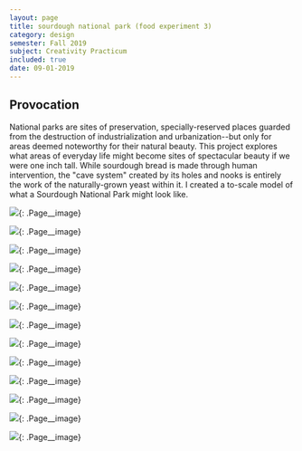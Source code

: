 ```yaml
---
layout: page
title: sourdough national park (food experiment 3) 
category: design
semester: Fall 2019
subject: Creativity Practicum
included: true
date: 09-01-2019
---
```


## Provocation

National parks are sites of preservation, specially-reserved places guarded from the destruction of industrialization and urbanization--but only for areas deemed noteworthy for their natural beauty. This project explores what areas of everyday life might become sites of spectacular beauty if we were one inch tall. While sourdough bread is made through human intervention, the "cave system" created by its holes and nooks is entirely the work of the naturally-grown yeast within it. I created a to-scale model of what a Sourdough National Park might look like.

![](/images/bread/pic1.jpg){: .Page__image}

![](/images/bread/pic2.jpg){: .Page__image}

![](/images/bread/pic3.jpg){: .Page__image}

![](/images/bread/pic4.jpg){: .Page__image}

![](/images/bread/pic5.jpg){: .Page__image}

![](/images/bread/pic6.jpg){: .Page__image}

![](/images/bread/pic7.jpg){: .Page__image}

![](/images/bread/pic8.jpg){: .Page__image}

![](/images/bread/pic9.jpg){: .Page__image}

![](/images/bread/pic10.jpg){: .Page__image}

![](/images/bread/pic11.jpg){: .Page__image}

![](/images/bread/pic12.jpg){: .Page__image}

![](/images/bread/pic13.jpg){: .Page__image}


